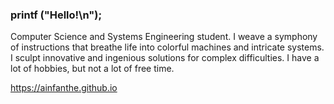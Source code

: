 ### printf ("Hello!\n");

Computer Science and Systems Engineering student. I weave a symphony of instructions that breathe life into colorful machines and intricate systems. I sculpt innovative and ingenious solutions for complex difficulties. I have a lot of hobbies, but not a lot of free time.

https://ainfanthe.github.io
